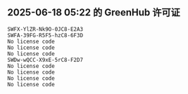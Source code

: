 ## 2025-06-18 05:22 的 GreenHub 许可证
```
SWFX-YlZR-Nk9O-0JC8-E2A3
SWFA-39FG-R5F5-hzC8-6F3D
No license code
No license code
No license code
SWDw-wQCC-X9xE-5rC8-F2D7
No license code
No license code
No license code
No license code
```
